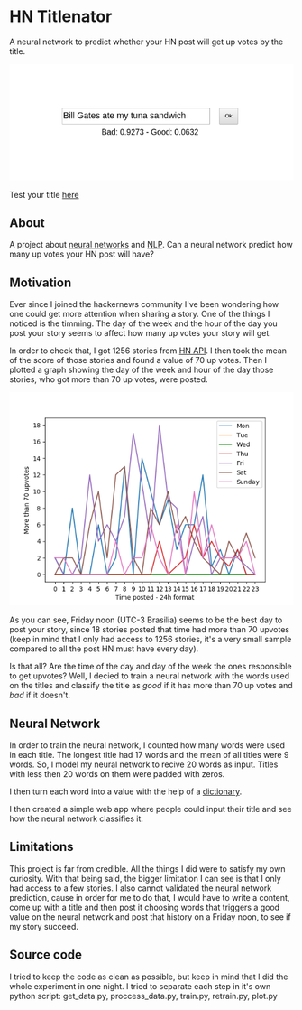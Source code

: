 # HN Titlenator

A neural network to predict whether your HN post will get up votes by the title.

![screenshot](screenshot.png)

Test your title [here](https://victorribeiro.com/hntitlenator)

## About

A project about [neural networks](https://en.wikipedia.org/wiki/Neural_network) and [NLP](https://en.wikipedia.org/wiki/Natural_language_processing). Can a neural network predict how many up votes your HN post will have?

## Motivation

Ever since I joined the hackernews community I've been wondering how one could get more attention when sharing a story. One of the things I noticed is the timming. The day of the week and the hour of the day you post your story seems to affect how many up votes your story will get.

In order to check that, I got 1256 stories from [HN API](https://github.com/HackerNews/API). I then took the mean of the score of those stories and found a value of 70 up votes. Then I plotted a graph showing the day of the week and hour of the day those stories, who got more than 70 up votes, were posted.

![plot](max-upvotes.png)

As you can see, Friday noon (UTC-3 Brasilia) seems to be the best day to post your story, since 18 stories posted that time had more than 70 upvotes (keep in mind that I only had access to 1256 stories, it's a very small sample compared to all the post HN must have every day).

Is that all? Are the time of the day and day of the week the ones responsible to get upvotes? Well, I decied to train a neural network with the words used on the titles and classify the title as *good* if it has more than 70 up votes and *bad* if it doesn't.

## Neural Network

In order to train the neural network, I counted how many words were used in each title. The longest title had 17 words and the mean of all titles were 9 words. So, I model my neural network to recive 20 words as input. Titles with less then 20 words on them were padded with zeros.

I then turn each word into a value with the help of a [dictionary](https://github.com/dwyl/english-words/blob/master/words_alpha.txt).

I then created a simple web app where people could input their title and see how the neural network classifies it.

## Limitations

This project is far from credible. All the things I did were to satisfy my own curiosity. With that being said, the bigger limitation I can see is that I only had access to a few stories. I also cannot validated the neural network prediction, cause in order for me to do that, I would have to write a content, come up with a title and then post it choosing words that triggers a good value on the neural network and post that history on a Friday noon, to see if my story succeed.

## Source code

I tried to keep the code as clean as possible, but keep in mind that I did the whole experiment in one night. I tried to separate each step in it's own python script: get_data.py, proccess_data.py, train.py, retrain.py, plot.py


